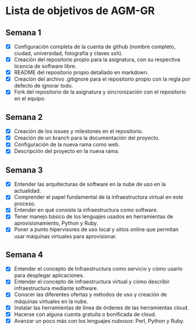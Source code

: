 Lista de objetivos de AGM-GR
============================

## Semana 1

- [x] Configuración completa de la cuenta de github (nombre completo, ciudad, universidad, fotografía y claves ssh).
- [x] Creación del repositorio propio para la asignatura, con su respectiva licencia de software libre.
- [x] README del repositorio propio detallado en markdown.
- [x] Creación del archivo .gitignore para el repositorio propio con la regla por defecto de ignorar todo.
- [x] Fork del repositorio de la asignatura y sincronización con el repositorio en el equipo.

## Semana 2

- [x] Creación de los issues y milestones en el repositorio.
- [x] Creación de un branch para la documentación del proyecto.
- [x] Configuración de la nueva rama como web.
- [x] Descripción del proyecto en la nueva rama.

## Semana 3

- [x] Entender las arquitecturas de software en la nube de uso en la actualidad.
- [x] Comprender el papel fundamental de la infraestructura virtual en este proceso.
- [x] Entender en qué consiste la infraestructura como software.
- [x] Tener manejo básico de los lenguajes usados en herramientas de aprovisionamiento, Python y Ruby.
- [x] Poner a punto hipervisores de uso local y sitios online que permitan usar máquinas virtuales para aprovisionar.

## Semana 4

- [x] Entender el concepto de Infraestructura como servicio y cómo usarlo para desplegar aplicaciones.
- [x] Entender el concepto de infraestructura virtual y cómo describir infraestructura mediante software.
- [x] Conocer las diferentes ofertas y métodos de uso y creación de máquinas virtuales en la nube.
- [x] Instalar las herramientas de línea de órdenes de las herramientas cloud.
- [x] Hacerse con alguna cuenta gratuita o bonificada de cloud.
- [x] Avanzar un poco más con los lenguajes *nubosos*: Perl, Python y Ruby.
